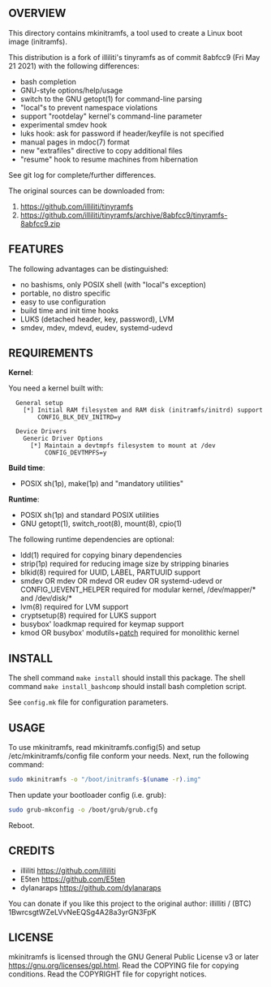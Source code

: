 OVERVIEW
--------
This directory contains mkinitramfs, a tool used to create a
Linux boot image (initramfs).

This distribution is a fork of illiliti's tinyramfs as of commit
8abfcc9 (Fri May 21 2021) with the following differences:
- bash completion
- GNU-style options/help/usage
- switch to the GNU getopt(1) for command-line parsing
- "local"s to prevent namespace violations
- support "rootdelay" kernel's command-line parameter
- experimental smdev hook
- luks hook: ask for password if header/keyfile is not specified
- manual pages in mdoc(7) format
- new "extrafiles" directive to copy additional files
- "resume" hook to resume machines from hibernation

See git log for complete/further differences.

The original sources can be downloaded from:
1. https://github.com/illiliti/tinyramfs
2. https://github.com/illiliti/tinyramfs/archive/8abfcc9/tinyramfs-8abfcc9.zip


FEATURES
--------
The following advantages can be distinguished:
- no bashisms, only POSIX shell (with "local"s exception)
- portable, no distro specific
- easy to use configuration
- build time and init time hooks
- LUKS (detached header, key, password), LVM
- smdev, mdev, mdevd, eudev, systemd-udevd


REQUIREMENTS
------------
**Kernel**:

You need a kernel built with:
```
  General setup
    [*] Initial RAM filesystem and RAM disk (initramfs/initrd) support
        CONFIG_BLK_DEV_INITRD=y

  Device Drivers
    Generic Driver Options
      [*] Maintain a devtmpfs filesystem to mount at /dev
          CONFIG_DEVTMPFS=y
```

**Build time**:
- POSIX sh(1p), make(1p) and "mandatory utilities"

**Runtime**:
- POSIX sh(1p) and standard POSIX utilities
- GNU getopt(1), switch_root(8), mount(8), cpio(1)

The following runtime dependencies are optional:

- ldd(1) required for copying binary dependencies
- strip(1p) required for reducing image size by stripping
  binaries
- blkid(8) required for UUID, LABEL, PARTUUID support
- smdev OR mdev OR mdevd OR eudev OR systemd-udevd or
  CONFIG_UEVENT_HELPER required for modular kernel,
  /dev/mapper/* and /dev/disk/*
- lvm(8) required for LVM support
- cryptsetup(8) required for LUKS support
- busybox' loadkmap required for keymap support
- kmod OR busybox' modutils+[patch][1] required for monolithic
  kernel

[1]: /patches/modprobe-kernel-version.patch


INSTALL
-------
The shell command `make install` should install this package.
The shell command `make install_bashcomp` should install bash
completion script.

See `config.mk` file for configuration parameters.


USAGE
-----
To use mkinitramfs, read mkinitramfs.config(5) and setup
/etc/mkinitramfs/config file conform your needs.  Next, run the
following command:

```sh
sudo mkinitramfs -o "/boot/initramfs-$(uname -r).img"
```

Then update your bootloader config (i.e. grub):

```sh
sudo grub-mkconfig -o /boot/grub/grub.cfg
```

Reboot.


CREDITS
-------
- illiliti    <https://github.com/illiliti>
- E5ten       <https://github.com/E5ten>
- dylanaraps  <https://github.com/dylanaraps>

You can donate if you like this project to the original author:
illilliti / (BTC) 1BwrcsgtWZeLVvNeEQSg4A28a3yrGN3FpK


LICENSE
-------
mkinitramfs is licensed through the GNU General Public License
v3 or later <https://gnu.org/licenses/gpl.html>.
Read the COPYING file for copying conditions.
Read the COPYRIGHT file for copyright notices.
